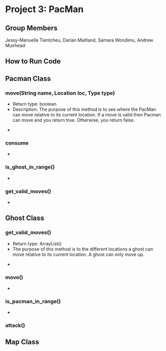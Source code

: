 # Project 3: PacMan
## Group Members
Jessy-Manuella Tientcheu, Darian Maitland, Samara Wondimu, Andrew Muirhead

## How to Run Code


## Pacman Class

### move(String name, Location loc, Type type) 
* Return type: boolean
* Description: The purpose of this method is to see where the PacMan can move relative to its current location. If a move is valid then Pacman can move and you return true. Otherwise, you return false.
-
### consume
-
### is_ghost_in_range()
-

### get_valid_moves()

-

## Ghost Class

### get_valid_moves()
* Return type: ArrayList<Location>()
* The purpose of this method is to the different locations a ghost can move relative to its current location. A ghost can only move up.
-
### move()
-
### is_pacman_in_range()
-
### attack()

## Map Class
